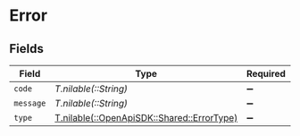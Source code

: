 # Error


## Fields

| Field                                                                          | Type                                                                           | Required                                                                       | Description                                                                    |
| ------------------------------------------------------------------------------ | ------------------------------------------------------------------------------ | ------------------------------------------------------------------------------ | ------------------------------------------------------------------------------ |
| `code`                                                                         | *T.nilable(::String)*                                                          | :heavy_minus_sign:                                                             | N/A                                                                            |
| `message`                                                                      | *T.nilable(::String)*                                                          | :heavy_minus_sign:                                                             | N/A                                                                            |
| `type`                                                                         | [T.nilable(::OpenApiSDK::Shared::ErrorType)](../../models/shared/errortype.md) | :heavy_minus_sign:                                                             | N/A                                                                            |